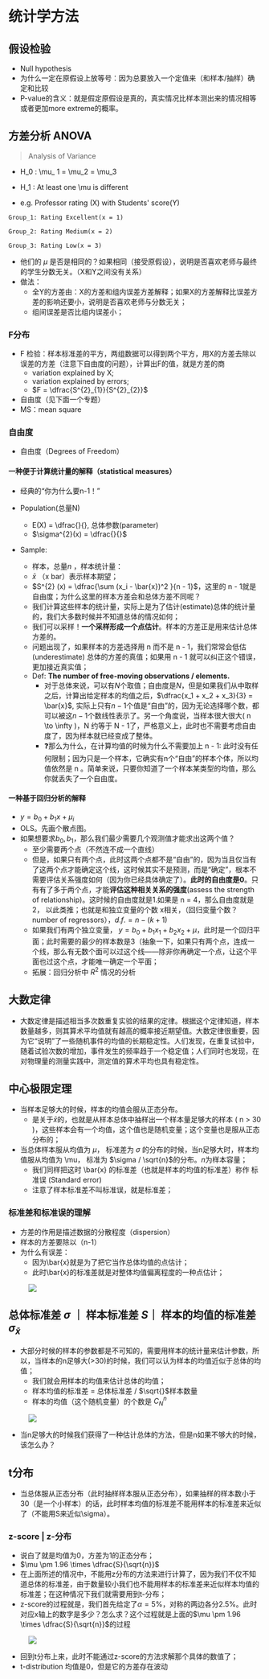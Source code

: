 # 统计学方法

## 假设检验


- Null hypothesis
- 为什么一定在原假设上放等号：因为总要放入一个定值来（和样本/抽样）确定和比较
- P-value的含义：就是假定原假设是真的，真实情况比样本测出来的情况相等或者更加more extreme的概率。


## 方差分析 ANOVA

> Analysis of Variance


- H_0 : \mu_ 1 = \mu_2 = \mu_3
- H_1 : At least one \mu is different 


- e.g. Professor rating (X) with Students' score(Y)

```
Group_1: Rating Excellent(x = 1)

Group_2: Rating Medium(x = 2)

Group_3: Rating Low(x = 3)
```

- 他们的 $\mu$ 是否是相同的？如果相同（接受原假设），说明是否喜欢老师与最终的学生分数无关。（X和Y之间没有关系）
- 做法：
    - 全Y的方差由：X的方差和组内误差方差解释；如果X的方差解释比误差方差的影响还要小，说明是否喜欢老师与分数无关；
    - 组间误差是否比组内误差小； 

###  F分布

- F 检验：样本标准差的平方，两组数据可以得到两个平方，用X的方差去除以误差的方差（注意下自由度的问题），计算出F的值，就是方差的商
    - variation explained by X;
    - variation explained by errors;
    - $F = \dfrac{S^{2}_{1}}{S^{2}_{2}}$ 
- 自由度（见下面一个专题）
- MS：mean square


### 自由度
- 自由度（Degrees of Freedom）

#### 一种便于计算统计量的解释（statistical measures）

- 经典的“你为什么要n-1！”
- Population(总量N) 
    - E(X) = \dfrac{}{}, 总体参数(parameter)
    - $\sigma^{2}(x) = \dfrac{}{}$


- Sample:
    -  样本，总量$n$ ，样本统计量：
    - $\bar{x}$ （x bar）表示样本期望；
    - $S^{2} (x) = \dfrac{\sum (x_i - \bar{x})^2 }{n - 1}$，这里的 n - 1就是自由度；为什么这里的样本方差会和总体方差不同呢？
    - 我们计算这些样本的统计量，实际上是为了估计(estimate)总体的统计量的，我们大多数时候并不知道总体的情况如何；
    - 我们可以采样！**一个采样形成一个点估计**。样本的方差正是用来估计总体方差的。
    - 问题出现了，如果样本的方差选择用 n 而不是 n - 1，我们常常会低估(underestimate) 总体的方差的真值；如果用 n - 1 就可以纠正这个错误，更加接近真实值；
    - Def: **The number of free-moving observations / elements.**
        - 对于总体来说，可以有$N$个取值；自由度是$N$，但是如果我们从中取样之后，计算出给定样本的均值之后，$\dfrac{x_1 + x_2 + x_3}{3} = \bar{x}$, 实际上只有$n - 1$个值是“自由”的，因为无论选择哪个数，都可以被这$n - 1$个数线性表示了。另一个角度说，当样本很大很大( n \to \infty )，N 约等于 N - 1了，严格意义上，此时也不需要考虑自由度了，因为样本就已经变成了整体。
        - ❓那么为什么，在计算均值的时候为什么不需要加上 n - 1: 此时没有任何限制；因为只是一个样本，它确实有n个“自由”的样本个体，所以均值依然是 n 。简单来说，只要你知道了一个样本某类型的均值，那么你就丢失了一个自由度。

#### 一种基于回归分析的解释

- $y = b_0 + b_1 x + \mu_i$ 
-  OLS。先画个散点图。
-  如果想要求$b_0, b_1$，那么我们最少需要几个观测值才能求出这两个值？
      -  至少需要两个点（不然连不成一个直线）
      -  但是，如果只有两个点，此时这两个点都不是“自由”的，因为当且仅当有了这两个点才能确定这个线，这时候其实不是预测，而是“确定”，根本不需要评估关系强度如何（因为你已经具体确定了）。**此时的自由度是0**。只有有了多于两个点，才能**评估这种相关关系的强度**(assess the strength of relationship)。这时候的自由度就是1.如果是 n = 4，那么自由度就是 2， 以此类推；也就是和独立变量的个数 x相关，（回归变量个数？number of regressors），$d.f. = n - (k + 1)$
      -  如果我们有两个独立变量， $y = b_0 + b_1 x_1 + b_2 x_2 + \mu$，此时是一个回归平面；此时需要的最少的样本数是3（抽象一下，如果只有两个点，连成一个线，那么有无数个面可以过这个线——除非你再确定一个点，让这个平面也过这个点，才能唯一确定一个平面；
      -  拓展：回归分析中 $R^2$ 情况的分析



## 大数定律 


- 大数定律是描述相当多次数重复实验的结果的定律。根据这个定律知道，样本数量越多，则其算术平均值就有越高的概率接近期望值。大数定律很重要，因为它“说明”了一些随机事件的均值的长期稳定性。人们发现，在重复试验中，随着试验次数的增加，事件发生的频率趋于一个稳定值；人们同时也发现，在对物理量的测量实践中，测定值的算术平均也具有稳定性。
## 中心极限定理

- 当样本足够大的时候，样本的均值会服从正态分布。
    - 是关于$\bar{x}$的，也就是从样本总体中抽样出一个样本量足够大的样本 ( n > 30 )，这些样本会有一个均值，这个值也是随机变量；这个变量也是服从正态分布的；
- 当总体样本服从均值为 $\mu$， 标准差为 $\sigma$ 的分布的时候，当n足够大时，样本均值服从均值为 \mu， 标准为 $\sigma / \sqrt{n}$的分布。$n$为样本容量；
    - 我们同样把这时 \bar{x} 的标准差（也就是样本的均值的标准差）称作 标准误 (Standard error)
    - 注意了样本标准差不叫标准误，就是标准差；

### 标准差和标准误的理解

- 方差的作用是描述数据的分散程度（dispersion）
- 样本的方差要除以（n-1）
- 为什么有误差：
    - 因为\bar{x}就是为了把它当作总体均值的点估计；
    - 此时\bar{x}的标准差就是对整体均值偏离程度的一种点估计；


<figure markdown>

![](https://cdn.jsdelivr.net/gh/SmilingWayne/picsrepo/202310251121256.png)

</figure>

## 总体标准差 $\sigma$ ｜ 样本标准差 $S$｜ 样本的均值的标准差 $\sigma_{\bar{x}}$

- 大部分时候的样本的参数都是不可知的，需要用样本的统计量来估计参数，所以，当样本的n足够大(>30)的时候，我们可以认为样本的均值近似于总体的均值；
    - 我们就会用样本的均值来估计总体的均值； 
    - 样本均值的标准差 = 总体标准差 / $\sqrt{}$样本数量
    - 样本的均值（这个随机变量）的个数是 $C^{n}_{N}$

<figure markdown>

![](https://cdn.jsdelivr.net/gh/SmilingWayne/picsrepo/202310251121257.png)

</figure>

- 当n足够大的时候我们获得了一种估计总体的方法，但是n如果不够大的时候，该怎么办？


## t分布

- 当总体服从正态分布（此时抽样样本服从正态分布），如果抽样的样本数小于30（是一个小样本）的话，此时样本均值的标准差不能用样本的标准差来近似了（不能用S来近似\sigma）。


### z-score | z-分布
- 说白了就是均值为0，方差为1的正态分布；
- $\mu \pm 1.96 \times \dfrac{S}{\sqrt{n}}$
- 在上面所述的情况中，不能用z分布的方法来进行计算了，因为我们不仅不知道总体的标准差，由于数量较小我们也不能用样本的标准差来近似样本均值的标准差；在这种情况下我们就需要用到t-分布；
- z-score的过程就是，我们首先给定了$\alpha = 5\%$，对称的两边各分$2.5\%$。此时对应x轴上的数字是多少？怎么求？这个过程就是上面的$\mu \pm 1.96 \times \dfrac{S}{\sqrt{n}}$的过程

<figure markdown>

![](https://cdn.jsdelivr.net/gh/SmilingWayne/picsrepo/202310251122146.webp)

</figure>

- 回到t分布上来，此时不能通过z-score的方法求解那个具体的数值了；
- t-distribution 均值是0，但是它的方差存在波动
